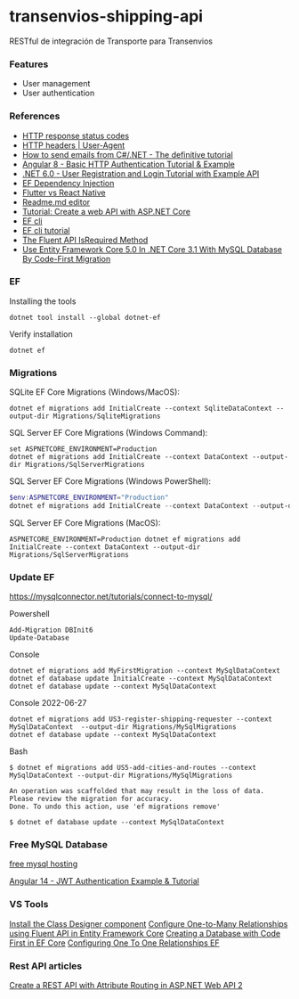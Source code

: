 # transenvios-shipping-api
RESTful de integración de Transporte para Transenvios

### Features

- User management
- User authentication

### References

* [HTTP response status codes](https://developer.mozilla.org/en-US/docs/Web/HTTP/Status)
* [HTTP headers | User-Agent](https://www.geeksforgeeks.org/http-headers-user-agent/#:~:text=The%20HTTP%20headers%20User-Agent%20is%20a%20request%20header,user%20agent%20to%20every%20website%20you%20connect%20to.)
* [How to send emails from C#/.NET - The definitive tutorial](https://blog.elmah.io/how-to-send-emails-from-csharp-net-the-definitive-tutorial/)
* [Angular 8 - Basic HTTP Authentication Tutorial & Example](https://jasonwatmore.com/post/2019/06/26/angular-8-basic-http-authentication-tutorial-example)
* [.NET 6.0 - User Registration and Login Tutorial with Example API](https://jasonwatmore.com/post/2022/01/07/net-6-user-registration-and-login-tutorial-with-example-api)
* [EF Dependency Injection](https://www.c-sharpcorner.com/article/clean-architecture-with-net-6-using-entity-framework/)
* [Flutter vs React Native](https://www.tabnine.com/blog/flutter-vs-react-native/?utm_source=rss&utm_medium=rss&utm_campaign=flutter-vs-react-native)
* [Readme.md editor](https://pandao.github.io/editor.md/en.html)
* [Tutorial: Create a web API with ASP.NET Core](https://docs-microsoft-com.translate.goog/en-us/aspnet/core/tutorials/first-web-api?view=aspnetcore-6.0&tabs=visual-studio-code&_x_tr_sl=en&_x_tr_tl=es&_x_tr_hl=es&_x_tr_pto=op%2Cwapp)
* [EF cli](https://docs.microsoft.com/en-us/ef/core/cli/dotnet)
* [EF cli tutorial](https://www.entityframeworktutorial.net/efcore/cli-commands-for-ef-core-migration.aspx)
* [The Fluent API IsRequired Method](https://www.learnentityframeworkcore.com/configuration/fluent-api/isrequired-method)
* [Use Entity Framework Core 5.0 In .NET Core 3.1 With MySQL Database By Code-First Migration](https://www.c-sharpcorner.com/article/tutorial-use-entity-framework-core-5-0-in-net-core-3-1-with-mysql-database-by2/)

### EF

Installing the tools
```
dotnet tool install --global dotnet-ef
```

Verify installation
```
dotnet ef
```

### Migrations

SQLite EF Core Migrations (Windows/MacOS):
```
dotnet ef migrations add InitialCreate --context SqliteDataContext --output-dir Migrations/SqliteMigrations
```

SQL Server EF Core Migrations (Windows Command):
```
set ASPNETCORE_ENVIRONMENT=Production
dotnet ef migrations add InitialCreate --context DataContext --output-dir Migrations/SqlServerMigrations
```

SQL Server EF Core Migrations (Windows PowerShell):
```powershell
$env:ASPNETCORE_ENVIRONMENT="Production"
dotnet ef migrations add InitialCreate --context DataContext --output-dir Migrations/SqlServerMigrations
```

SQL Server EF Core Migrations (MacOS):
```
ASPNETCORE_ENVIRONMENT=Production dotnet ef migrations add InitialCreate --context DataContext --output-dir Migrations/SqlServerMigrations
```

### Update EF
https://mysqlconnector.net/tutorials/connect-to-mysql/

Powershell
```
Add-Migration DBInit6
Update-Database
```
Console
```
dotnet ef migrations add MyFirstMigration --context MySqlDataContext
dotnet ef database update InitialCreate --context MySqlDataContext
dotnet ef database update --context MySqlDataContext
```
Console 2022-06-27
```
dotnet ef migrations add US3-register-shipping-requester --context MySqlDataContext  --output-dir Migrations/MySqlMigrations
dotnet ef database update --context MySqlDataContext
```
Bash
```
$ dotnet ef migrations add US5-add-cities-and-routes --context MySqlDataContext --output-dir Migrations/MySqlMigrations

An operation was scaffolded that may result in the loss of data. Please review the migration for accuracy.
Done. To undo this action, use 'ef migrations remove'

$ dotnet ef database update --context MySqlDataContext
```

### Free MySQL Database

[free mysql hosting](https://www.freemysqlhosting.net/)

[Angular 14 - JWT Authentication Example & Tutorial](https://jasonwatmore.com/post/2022/11/15/angular-14-jwt-authentication-example-tutorial)

### VS Tools

[Install the Class Designer component](https://learn.microsoft.com/en-us/visualstudio/ide/class-designer/how-to-add-class-diagrams-to-projects?view=vs-2022)
[Configure One-to-Many Relationships using Fluent API in Entity Framework Core](https://www.entityframeworktutorial.net/efcore/configure-one-to-many-relationship-using-fluent-api-in-ef-core.aspx)
[Creating a Database with Code First in EF Core](https://dev.mysql.com/doc/connector-net/en/connector-net-entityframework-core-example.html)
[Configuring One To One Relationships EF](https://www.learnentityframeworkcore.com/configuration/one-to-one-relationship-configuration)

### Rest API articles

[Create a REST API with Attribute Routing in ASP.NET Web API 2](https://learn.microsoft.com/en-us/aspnet/web-api/overview/web-api-routing-and-actions/create-a-rest-api-with-attribute-routing)